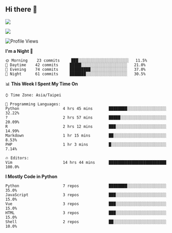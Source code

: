 ## Hi there 👋

![](https://github-readme-stats.vercel.app/api?username=CSY54&theme=nord&show_icons=true)

![](https://github-readme-stats.vercel.app/api/top-langs/?username=CSY54&theme=nord&layout=compact&card_width=445)

<!--START_SECTION:waka-->
![Profile Views](http://img.shields.io/badge/Profile%20Views-34-blue)

**I'm a Night 🦉** 

```text
🌞 Morning    23 commits     ███░░░░░░░░░░░░░░░░░░░░░░   11.5% 
🌆 Daytime    42 commits     █████░░░░░░░░░░░░░░░░░░░░   21.0% 
🌃 Evening    74 commits     █████████░░░░░░░░░░░░░░░░   37.0% 
🌙 Night      61 commits     ███████░░░░░░░░░░░░░░░░░░   30.5%

```


📊 **This Week I Spent My Time On** 

```text
⌚︎ Time Zone: Asia/Taipei

💬 Programming Languages: 
Python                   4 hrs 45 mins       ████████░░░░░░░░░░░░░░░░░   32.22% 
?                        2 hrs 57 mins       █████░░░░░░░░░░░░░░░░░░░░   20.09% 
R                        2 hrs 12 mins       ███░░░░░░░░░░░░░░░░░░░░░░   14.99% 
Markdown                 1 hr 15 mins        ██░░░░░░░░░░░░░░░░░░░░░░░   8.53% 
PHP                      1 hr 3 mins         █░░░░░░░░░░░░░░░░░░░░░░░░   7.14%

🔥 Editors: 
Vim                      14 hrs 44 mins      █████████████████████████   100.0%

```

**I Mostly Code in Python** 

```text
Python                   7 repos             ████████░░░░░░░░░░░░░░░░░   35.0% 
JavaScript               3 repos             ███░░░░░░░░░░░░░░░░░░░░░░   15.0% 
Vue                      3 repos             ███░░░░░░░░░░░░░░░░░░░░░░   15.0% 
HTML                     3 repos             ███░░░░░░░░░░░░░░░░░░░░░░   15.0% 
Shell                    2 repos             ██░░░░░░░░░░░░░░░░░░░░░░░   10.0%

```



<!--END_SECTION:waka-->

<!--
**CSY54/CSY54** is a ✨ _special_ ✨ repository because its `README.md` (this file) appears on your GitHub profile.

Here are some ideas to get you started:

- 🔭 I’m currently working on ...
- 🌱 I’m currently learning ...
- 👯 I’m looking to collaborate on ...
- 🤔 I’m looking for help with ...
- 💬 Ask me about ...
- 📫 How to reach me: ...
- 😄 Pronouns: ...
- ⚡ Fun fact: ...
-->

